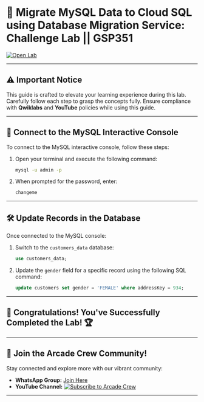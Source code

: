 # 🚀 **Migrate MySQL Data to Cloud SQL using Database Migration Service: Challenge Lab || GSP351**  
[![Open Lab](https://img.shields.io/badge/Open-Lab-brown?style=for-the-badge&logo=google-cloud&logoColor=white)](https://www.cloudskillsboost.google/focuses/20393?parent=catalog)  

---

## ⚠️ **Important Notice**  
This guide is crafted to elevate your learning experience during this lab. Carefully follow each step to grasp the concepts fully. Ensure compliance with **Qwiklabs** and **YouTube** policies while using this guide.  

---

## **🔌 Connect to the MySQL Interactive Console**  

To connect to the MySQL interactive console, follow these steps:  

1. Open your terminal and execute the following command:  
   ```bash
   mysql -u admin -p
   ```  

2. When prompted for the password, enter:  
   ```bash
   changeme
   ```  

---

## **🛠️ Update Records in the Database**  

Once connected to the MySQL console:  

1. Switch to the `customers_data` database:  
   ```sql
   use customers_data;
   ```  

2. Update the `gender` field for a specific record using the following SQL command:  
   ```sql
   update customers set gender = 'FEMALE' where addressKey = 934;
   ```  

---

## 🎉 **Congratulations! You've Successfully Completed the Lab!** 🏆  

---

## 🤝 **Join the Arcade Crew Community!**  

Stay connected and explore more with our vibrant community:  

- **WhatsApp Group:** [Join Here](https://chat.whatsapp.com/KkNEauOhBQXHdVcmqIlv9F)  
- **YouTube Channel:** [![Subscribe to Arcade Crew](https://img.shields.io/badge/YouTube-Arcade%20Crew-red?style=for-the-badge&logo=youtube)](https://www.youtube.com/@Arcade61432?sub_confirmation=1)  

---
